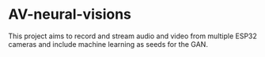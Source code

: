 # AV-neural-visions
This project aims to record and stream audio and video from multiple ESP32 cameras and include machine learning as seeds for the GAN. 
